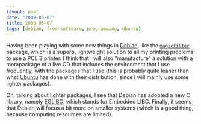 ```yaml
---
layout: post
date: "2009-05-07"
title: 2009-05-07
tags: [debian, free-software, programming, ubuntu]
---
```

Having been playing with some new things in
[Debian](http://www.debian.org/), like the
[`magicfilter`](http://packages.debian.org/magicfilter) package,
which is a superb, lightweight solution to all my printing
problems: to use a PCL 3 printer. I think that I will also
"manufacture" a solution with a metapackage of a live CD that
includes the environment that I use frequently, with the packages
that I use (this is probably quite leaner than what
[Ubuntu](http://www.ubuntu.com/) has done with their distribution,
since I will mainly use some lighter packages).

Oh, talking about lighter packages, I see that Debian has adopted a
new C library, namely [EGLIBC](http://www.eglibc.org/), which
stands for Embedded LIBC. Finally, it seems that Debian will focus
a bit more on smaller systems (which is a good thing, because
computing resources are limited).


